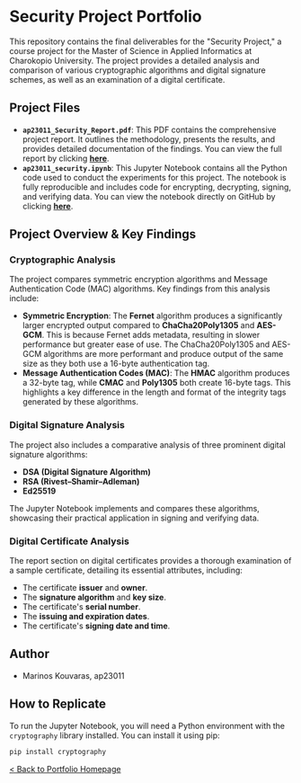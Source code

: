 # Security Project Portfolio

This repository contains the final deliverables for the "Security Project," a course project for the Master of Science in Applied Informatics at Charokopio University. The project provides a detailed analysis and comparison of various cryptographic algorithms and digital signature schemes, as well as an examination of a digital certificate.

## Project Files

* **`ap23011_Security_Report.pdf`**: This PDF contains the comprehensive project report. It outlines the methodology, presents the results, and provides detailed documentation of the findings. You can view the full report by clicking **[here](Security_Report.pdf)**.
* **`ap23011_security.ipynb`**: This Jupyter Notebook contains all the Python code used to conduct the experiments for this project. The notebook is fully reproducible and includes code for encrypting, decrypting, signing, and verifying data. You can view the notebook directly on GitHub by clicking **[here](security.ipynb)**.

## Project Overview & Key Findings

### Cryptographic Analysis

The project compares symmetric encryption algorithms and Message Authentication Code (MAC) algorithms. Key findings from this analysis include:

* **Symmetric Encryption**: The **Fernet** algorithm produces a significantly larger encrypted output compared to **ChaCha20Poly1305** and **AES-GCM**. This is because Fernet adds metadata, resulting in slower performance but greater ease of use. The ChaCha20Poly1305 and AES-GCM algorithms are more performant and produce output of the same size as they both use a 16-byte authentication tag.
* **Message Authentication Codes (MAC)**: The **HMAC** algorithm produces a 32-byte tag, while **CMAC** and **Poly1305** both create 16-byte tags. This highlights a key difference in the length and format of the integrity tags generated by these algorithms.

### Digital Signature Analysis

The project also includes a comparative analysis of three prominent digital signature algorithms:

* **DSA (Digital Signature Algorithm)**
* **RSA (Rivest–Shamir–Adleman)**
* **Ed25519**

The Jupyter Notebook implements and compares these algorithms, showcasing their practical application in signing and verifying data.

### Digital Certificate Analysis

The report section on digital certificates provides a thorough examination of a sample certificate, detailing its essential attributes, including:

* The certificate **issuer** and **owner**.
* The **signature algorithm** and **key size**.
* The certificate's **serial number**.
* The **issuing and expiration dates**.
* The certificate's **signing date and time**.

## Author

* Marinos Kouvaras, ap23011

## How to Replicate

To run the Jupyter Notebook, you will need a Python environment with the `cryptography` library installed. You can install it using pip:

```bash
pip install cryptography
```

[< Back to Portfolio Homepage](../README.md)


